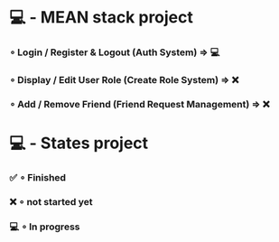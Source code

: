 # 💻 - MEAN stack project

### ∘ Login / Register & Logout (Auth System) ⇒ 💻
### ∘ Display / Edit User Role (Create Role System) ⇒ ❌
### ∘ Add / Remove Friend (Friend Request Management) ⇒ ❌

# 💻 - States project

### ✅ ∘ Finished
### ❌ ∘ not started yet
### 💻 ∘ In progress
